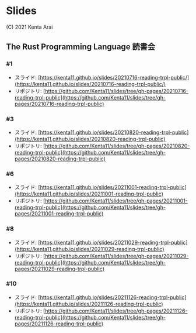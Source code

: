 # Slides

(C) 2021 Kenta Arai

## The Rust Programming Language 読書会

### #1

- スライド: [https://kenta11.github.io/slides/20210716-reading-trpl-public/](https://kenta11.github.io/slides/20210716-reading-trpl-public/)
- リポジトリ: [https://github.com/Kenta11/slides/tree/gh-pages/20210716-reading-trpl-public](https://github.com/Kenta11/slides/tree/gh-pages/20210716-reading-trpl-public)

### #3

- スライド: [https://kenta11.github.io/slides/20210820-reading-trpl-public](https://kenta11.github.io/slides/20210820-reading-trpl-public)
- リポジトリ: [https://github.com/Kenta11/slides/tree/gh-pages/20210820-reading-trpl-public](https://github.com/Kenta11/slides/tree/gh-pages/20210820-reading-trpl-public)

### #6

- スライド: [https://kenta11.github.io/slides/20211001-reading-trpl-public](https://kenta11.github.io/slides/20211001-reading-trpl-public)
- リポジトリ: [https://github.com/Kenta11/slides/tree/gh-pages/20211001-reading-trpl-public](https://github.com/Kenta11/slides/tree/gh-pages/20211001-reading-trpl-public)

### #8

- スライド: [https://kenta11.github.io/slides/20211029-reading-trpl-public](https://kenta11.github.io/slides/20211029-reading-trpl-public)
- リポジトリ: [https://github.com/Kenta11/slides/tree/gh-pages/20211029-reading-trpl-public](https://github.com/Kenta11/slides/tree/gh-pages/20211029-reading-trpl-public)

### #10

- スライド: [https://kenta11.github.io/slides/20211126-reading-trpl-public](https://kenta11.github.io/slides/20211126-reading-trpl-public)
- リポジトリ: [https://github.com/Kenta11/slides/tree/gh-pages/20211126-reading-trpl-public](https://github.com/Kenta11/slides/tree/gh-pages/20211126-reading-trpl-public)
